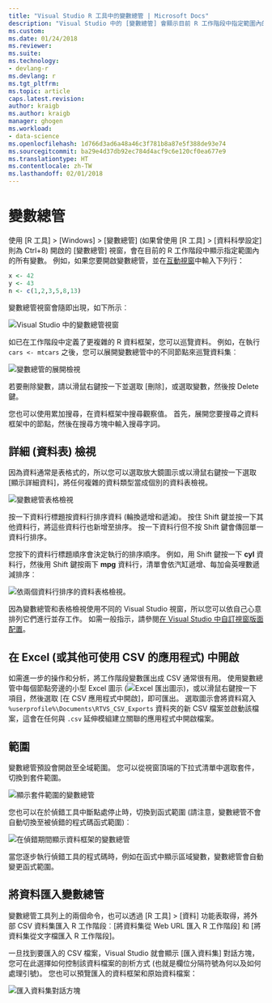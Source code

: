 ```yaml
---
title: "Visual Studio R 工具中的變數總管 | Microsoft Docs"
description: "Visual Studio 中的 [變數總管] 會顯示目前 R 工作階段中指定範圍內的所有變數。"
ms.custom: 
ms.date: 01/24/2018
ms.reviewer: 
ms.suite: 
ms.technology:
- devlang-r
ms.devlang: r
ms.tgt_pltfrm: 
ms.topic: article
caps.latest.revision: 
author: kraigb
ms.author: kraigb
manager: ghogen
ms.workload:
- data-science
ms.openlocfilehash: 1d766d3ad6a48a46c3f781b8a87e5f388de93e74
ms.sourcegitcommit: ba29e4d37db92ec784d4acf9c6e120cf0ea677e9
ms.translationtype: HT
ms.contentlocale: zh-TW
ms.lasthandoff: 02/01/2018
---
```

# <a name="variable-explorer"></a>變數總管

使用 [R 工具] > [Windows] > [變數總管] (如果曾使用 [R 工具] > [資料科學設定] 則為 Ctrl+8) 開啟的 [變數總管] 視窗，會在目前的 R 工作階段中顯示指定範圍內的所有變數。 例如，如果您要開啟變數總管，並在[互動視窗](interactive-repl-for-r-in-visual-studio.md)中輸入下列行：

```R
x <- 42
y <- 43
n <- c(1,2,3,5,8,13)
```

變數總管視窗會隨即出現，如下所示︰

![Visual Studio 中的變數總管視窗](media/variable-explorer-window.png)

如已在工作階段中定義了更複雜的 R 資料框架，您可以巡覽資料。 例如，在執行 `cars <- mtcars` 之後，您可以展開變數總管中的不同節點來巡覽資料集︰

![變數總管的展開檢視](media/variable-explorer-expanded-results.png)

若要刪除變數，請以滑鼠右鍵按一下並選取 [刪除]，或選取變數，然後按 Delete 鍵。

您也可以使用累加搜尋，在資料框架中搜尋觀察值。 首先，展開您要搜尋之資料框架中的節點，然後在搜尋方塊中輸入搜尋字詞。

## <a name="details-table-view"></a>詳細 (資料表) 檢視

因為資料通常是表格式的，所以您可以選取放大鏡圖示或以滑鼠右鍵按一下選取 [顯示詳細資料]，將任何複雜的資料類型當成個別的資料表檢視。

![變數總管表格檢視](media/variable-explorer-table-view.png)

按一下資料行標題按資料行排序資料 (輪換遞增和遞減)。 按住 Shift 鍵並按一下其他資料行，將這些資料行也新增至排序。 按一下資料行但不按 Shift 鍵會傳回單一資料行排序。

您按下的資料行標題順序會決定執行的排序順序。 例如，用 Shift 鍵按一下 **cyl** 資料行，然後用 Shift 鍵按兩下 **mpg** 資料行，清單會依汽缸遞增、每加侖英哩數遞減排序︰

![依兩個資料行排序的資料表格檢視。](media/variable-explorer-table-view-sorting.png)

因為變數總管和表格檢視使用不同的 Visual Studio 視窗，所以您可以依自己心意排列它們進行並存工作。 如需一般指示，請參閱[在 Visual Studio 中自訂視窗版面配置](../ide/customizing-window-layouts-in-visual-studio.md)。

## <a name="open-in-excel-or-other-csv-capable-application"></a>在 Excel (或其他可使用 CSV 的應用程式) 中開啟

如需進一步的操作和分析，將工作階段變數匯出成 CSV 通常很有用。 使用變數總管中每個節點旁邊的小型 Excel 圖示 (![Excel 匯出圖示](media/variable-explorer-excel-icon.png))，或以滑鼠右鍵按一下項目，然後選取 [在 CSV 應用程式中開啟]，即可匯出。 選取圖示會將資料寫入 `%userprofile%\Documents\RTVS_CSV_Exports` 資料夾的新 CSV 檔案並啟動該檔案，這會在任何與 `.csv` 延伸模組建立關聯的應用程式中開啟檔案。

## <a name="scopes"></a>範圍

變數總管預設會開啟至全域範圍。 您可以從視窗頂端的下拉式清單中選取套件，切換到套件範圍。

![顯示套件範圍的變數總管](media/variable-explorer-package-scopes.png)

您也可以在於偵錯工具中斷點處停止時，切換到函式範圍 (請注意，變數總管不會自動切換至被偵錯的程式碼函式範圍)︰

![在偵錯期間顯示資料框架的變數總管](media/variable-explorer-as-locals-window.png)

當您逐步執行偵錯工具的程式碼時，例如在函式中顯示區域變數，變數總管會自動變更函式範圍。

## <a name="importing-data-into-variable-explorer"></a>將資料匯入變數總管

變數總管工具列上的兩個命令，也可以透過 [R 工具] > [資料] 功能表取得，將外部 CSV 資料集匯入 R 工作階段︰[將資料集從 Web URL 匯入 R 工作階段] 和 [將資料集從文字檔匯入 R 工作階段]。 

一旦找到要匯入的 CSV 檔案，Visual Studio 就會顯示 [匯入資料集] 對話方塊，您可在此選擇如何控制該資料檔案的剖析方式 (也就是欄位分隔符號為何以及如何處理引號)。 您也可以預覽匯入的資料框架和原始資料檔案：

![匯入資料集對話方塊](media/variable-explorer-import-dataset-dialog.png)
